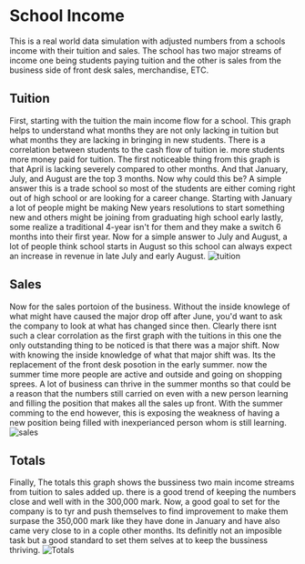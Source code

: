 # School Income
This is a real world data simulation with adjusted numbers from a schools income with their tuition and sales. The school has two major streams of income one being students paying tuition and the other is sales from the business side of front desk sales, merchandise, ETC.

## Tuition 
First, starting with the tuition the main income flow for a school. This graph helps to understand what months they are not only lacking in tuition but what months they are lacking in bringing in new students. There is a correlation between students to the cash flow of tuition ie. more students more money paid for tuition. The first noticeable thing from this graph is that April is lacking severely compared to other months. And that January, July, and August are the top 3 months. Now why could this be? A simple answer this is a trade school so most of the students are either coming right out of high school or are looking for a career change. Starting with January a lot of people might be making New years resolutions to start something new and others might be joining from graduating high school early lastly, some realize a traditional 4-year isn't for them and they make a switch 6 months into their first year. Now for a simple answer to July and August, a lot of people think school starts in August so this school can always expect an increase in revenue in late July and early August.
![tuition](https://i.gyazo.com/1eb615390ba53dc2dc4b387e0fa06c20.png)

## Sales 
Now for the sales portoion of the business. Without the inside knowlege of what might have caused the major drop off after June, you'd want to ask the company to look at what has changed since then. Clearly there isnt such a clear corrolation as the first graph with the tuitions in this one the only outstanding thing to be noticed is that there was a major shift. Now with knowing the inside knowledge of what that major shift was. Its the replacement of the front desk posotion in the early summer. now the summer time more people are active and outside and going on shopping sprees. A lot of business can thrive in the summer months so that could be a reason that the numbers still carried on even with a new person learning and filling the position that makes all the sales up front. With the summer comming to the end however, this is exposing the weakness of having a new position being filled with  inexperianced person whom is still learning. 
![sales](https://i.gyazo.com/885dd95c4399e181e3e5a1fcce82286e.png)


## Totals 
Finally, The totals this graph shows the bussiness two main income streams from tuition to sales added up. there is a good trend of keeping the numbers close and well with in the 300,000 mark. Now, a good goal to set for the company is to tyr and push themselves to find improvement to make them surpase the 350,000 mark like they have done in January and have also came very close to in a cople other months. Its definitly not an imposible task but a good standard to set them selves at to keep the bussiness thriving. 
![Totals](https://i.gyazo.com/5dcaa1d1d76087636841a1000c5c115a.png)